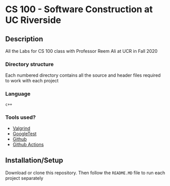 # CS 100 - Software Construction at UC Riverside

## Description

All the Labs for CS 100 class with Professor Reem Ali at UCR in Fall 2020

### Directory structure

Each numbered directory contains all the source and header files required to work with each project

### Language

`c++`

### Tools used?

- [Valgrind](https://www.valgrind.org)
- [GoogleTest](https://github.com/google/googletest)
- [Github](https://github.com)
- [Github Actions](https://github.com/actions)

## Installation/Setup

Download or clone this repository. Then follow the `README.MD` file to run each project separately
